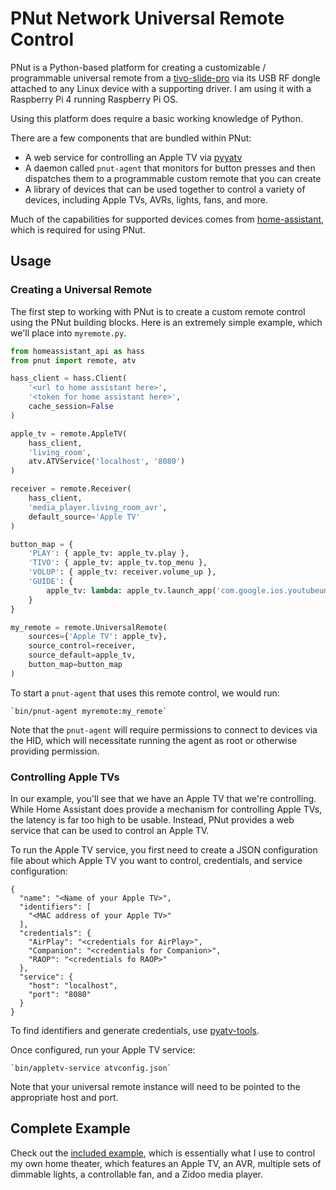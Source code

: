 # PNut Network Universal Remote Control

PNut is a Python-based platform for creating a customizable / programmable 
universal remote from a [tivo-slide-pro][1] via its USB RF dongle attached to
any Linux device with a supporting driver. I am using it with a Raspberry Pi 4
running Raspberry Pi OS.

Using this platform does require a basic working knowledge of Python.

There are a few components that are bundled within PNut:

* A web service for controlling an Apple TV via [pyyatv][2]
* A daemon called `pnut-agent` that monitors for button presses and then
  dispatches them to a programmable custom remote that you can create
* A library of devices that can be used together to control a variety of
  devices, including Apple TVs, AVRs, lights, fans, and more.

Much of the capabilities for supported devices comes from [home-assistant][3],
which is required for using PNut.

## Usage

### Creating a Universal Remote

The first step to working with PNut is to create a custom remote control using
the PNut building blocks. Here is an extremely simple example, which we'll place
into `myremote.py`.

```python
from homeassistant_api as hass
from pnut import remote, atv

hass_client = hass.Client(
    '<url to home assistant here>',
    '<token for home assistant here>',
    cache_session=False
)

apple_tv = remote.AppleTV(
    hass_client,
    'living_room',
    atv.ATVService('localhost', '8080')
)

receiver = remote.Receiver(
    hass_client,
    'media_player.living_room_avr',
    default_source='Apple TV'
)

button_map = {
    'PLAY': { apple_tv: apple_tv.play },
    'TIVO': { apple_tv: apple_tv.top_menu },
    'VOLUP': { apple_tv: receiver.volume_up },
    'GUIDE': { 
        apple_tv: lambda: apple_tv.launch_app('com.google.ios.youtubeunplugged')
    }
}

my_remote = remote.UniversalRemote(
    sources={'Apple TV': apple_tv},
    source_control=receiver,
    source_default=apple_tv,
    button_map=button_map
)
```

To start a `pnut-agent` that uses this remote control, we would run:

    `bin/pnut-agent myremote:my_remote`

Note that the `pnut-agent` will require permissions to connect to devices via
the HID, which will necessitate running the agent as root or otherwise providing
permission.

### Controlling Apple TVs

In our example, you'll see that we have an Apple TV that we're controlling.
While Home Assistant does provide a mechanism for controlling Apple TVs, the 
latency is far too high to be usable. Instead, PNut provides a web service that
can be used to control an Apple TV.

To run the Apple TV service, you first need to create a JSON configuration file
about which Apple TV you want to control, credentials, and service
configuration:

```
{
  "name": "<Name of your Apple TV>",
  "identifiers": [
    "<MAC address of your Apple TV>"
  ],
  "credentials": {
    "AirPlay": "<credentials for AirPlay>",
    "Companion": "<credentials for Companion>",
    "RAOP": "<credentials fo RAOP>"
  },
  "service": {
    "host": "localhost",
    "port": "8080"
  }
}
```

To find identifiers and generate credentials, use [pyatv-tools][4].

Once configured, run your Apple TV service:

    `bin/appletv-service atvconfig.json`

Note that your universal remote instance will need to be pointed to the
appropriate host and port.

## Complete Example

Check out the [included example](myremote.py.sample), which is essentially what
I use to control my own home theater, which features an Apple TV, an AVR,
multiple sets of dimmable lights, a controllable fan, and a Zidoo media player.


[1]: <https://tivoidp.tivo.com/tivoCommunitySupport/s/article/TiVo-Slide-Pro-Remote-Product-Info?language=en_US> "TiVo Slide Pro Remote"
[2]: <https://pyatv.dev> "the PyATV Library"
[3]: <https://www.home-assistant.io/> "Home Assistant"
[4]: <https://pyatv.dev/documentation/getting-started/> "PyATV's command line tools"
